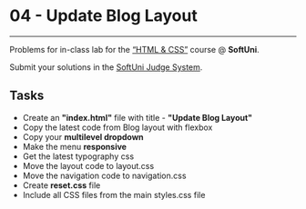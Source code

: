 # 04 - Update Blog Layout
------
Problems for in-class lab for the [“HTML & CSS”](https://softuni.bg/trainings/2375/html-and-css-may-2019) course @ **SoftUni**.

Submit your solutions in the [SoftUni Judge System](https://judge.softuni.bg/Contests/1239/Media-Queries).

## Tasks
* Create an **"index.html"** file with title - **"Update Blog Layout"**
* Copy the latest code from Blog layout with flexbox
* Copy your **multilevel dropdown**
* Make the menu **responsive**
* Get the latest typography css
* Move the layout code to layout.css
* Move the navigation code to navigation.css
* Create **reset.css** file
* Include all CSS files from the main styles.css file
